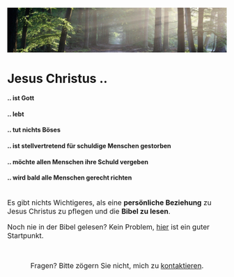 ![alt text](the-road-815297_1920.jpg "poster")

<h1>Jesus Christus ..</h1>

<h4>.. ist Gott</h4>
<h4>.. lebt</h4>
<h4>.. tut nichts Böses</h4>
<h4>.. ist stellvertretend für schuldige Menschen gestorben</h4>
<h4>.. möchte allen Menschen ihre Schuld vergeben</h4>
<h4>.. wird bald alle Menschen gerecht richten</h4>

<h1></h1>
<p style="font-size:16px">Es gibt nichts Wichtigeres, als eine <b>persönliche Beziehung</b> zu Jesus Christus zu pflegen und die <b>Bibel zu lesen</b>.</p>

<p style="font-size:16px">Noch nie in der Bibel gelesen? Kein Problem, <a href="https://www.csv-bibel.de/bibel/johannes-1">hier</a> ist ein guter Startpunkt.</p>
<br>
<p style="font-size:16px;text-align:center">Fragen? Bitte zögern Sie nicht, mich zu <a href="mailto:thewordisactive@gmail.com">kontaktieren</a>.</p>
